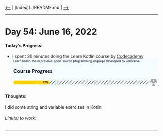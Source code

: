 [<--](../Days/Day53.md) | [Index](../README.md | [-->](../Days/Day55.md)
____
# Day 54: June 16, 2022
#### Today's Progress:
- I spent 30 minutes doing the Learn Kotlin course by [Codecademy](https://www.codecademy.com/learn/learn-kotlin)<br>
![KotlinProgress27.png](../Attachments-DOC/KotlinProgress27.png)

#### Thoughts:
I did some string and variable exercises in Kotlin 

###### Link(s) to work:

___
